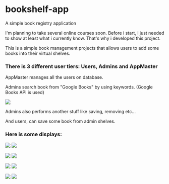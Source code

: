 # bookshelf-app
A simple book registry application

I'm planning to take several online courses soon. Before i start, i just needed to show at least what i currently know. That's why i developed this project.

This is a simple book management projects that allows users to add some books into their virtual shelves.

<h3>There is 3 different user tiers: Users, Admins and AppMaster</h3>

AppMaster manages all the users on database.

Admins search book from "Google Books" by using keywords. (Google Books API is used)

![](https://cdn.discordapp.com/attachments/613711994016628739/779960823652286484/unknown.png)

Admins also performs another stuff like saving, removing etc...

And users, can save some book from admin shelves.

<h3>Here is some displays:</h3>

![](https://cdn.discordapp.com/attachments/613711994016628739/779957912343674920/unknown.png) ![](https://cdn.discordapp.com/attachments/613711994016628739/779958424728240128/unknown.png)

![](https://cdn.discordapp.com/attachments/613711994016628739/779960466385928228/unknown.png) ![](https://cdn.discordapp.com/attachments/613711994016628739/779960524531040256/unknown.png)

![](https://cdn.discordapp.com/attachments/613711994016628739/779960577879048203/unknown.png) ![](https://cdn.discordapp.com/attachments/613711994016628739/779960626264801290/unknown.png)

![](https://cdn.discordapp.com/attachments/613711994016628739/779960891021328424/unknown.png) ![](https://cdn.discordapp.com/attachments/613711994016628739/779993837471793152/unknown.png)
